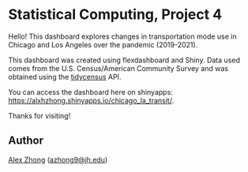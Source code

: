 # Statistical Computing, Project 4

Hello! This dashboard explores changes in transportation mode use in Chicago and Los Angeles over the pandemic (2019-2021). 

This dashboard was created using flexdashboard and Shiny. Data used comes from the U.S. Census/American Community Survey and was obtained using the [tidycensus](https://walker-data.com/tidycensus/) API.

You can access the dashboard here on shinyapps: https://alxhzhong.shinyapps.io/chicago_la_transit/.

Thanks for visiting!

## Author
[Alex Zhong](https://github.com/alxhzhong/) (azhong9@jh.edu)
